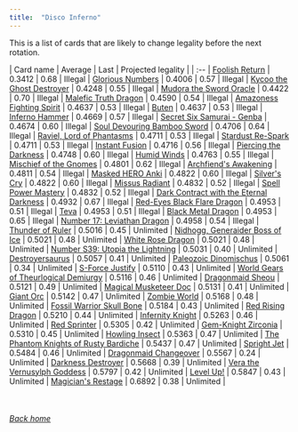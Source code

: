 ```yaml
---
title:  "Disco Inferno"
---
```


This is a list of cards that are likely to change legality before the next rotation.

| Card name | Average | Last | Projected legality |
| :-- |
[Foolish Return](https://db.ygoprodeck.com/card/?search=Foolish%20Return) | 0.3412 | 0.68 | Illegal |
[Glorious Numbers](https://db.ygoprodeck.com/card/?search=Glorious%20Numbers) | 0.4006 | 0.57 | Illegal |
[Kycoo the Ghost Destroyer](https://db.ygoprodeck.com/card/?search=Kycoo%20the%20Ghost%20Destroyer) | 0.4248 | 0.55 | Illegal |
[Mudora the Sword Oracle](https://db.ygoprodeck.com/card/?search=Mudora%20the%20Sword%20Oracle) | 0.4422 | 0.70 | Illegal |
[Malefic Truth Dragon](https://db.ygoprodeck.com/card/?search=Malefic%20Truth%20Dragon) | 0.4590 | 0.54 | Illegal |
[Amazoness Fighting Spirit](https://db.ygoprodeck.com/card/?search=Amazoness%20Fighting%20Spirit) | 0.4637 | 0.53 | Illegal |
[Buten](https://db.ygoprodeck.com/card/?search=Buten) | 0.4637 | 0.53 | Illegal |
[Inferno Hammer](https://db.ygoprodeck.com/card/?search=Inferno%20Hammer) | 0.4669 | 0.57 | Illegal |
[Secret Six Samurai - Genba](https://db.ygoprodeck.com/card/?search=Secret%20Six%20Samurai%20-%20Genba) | 0.4674 | 0.60 | Illegal |
[Soul Devouring Bamboo Sword](https://db.ygoprodeck.com/card/?search=Soul%20Devouring%20Bamboo%20Sword) | 0.4706 | 0.64 | Illegal |
[Raviel, Lord of Phantasms](https://db.ygoprodeck.com/card/?search=Raviel,%20Lord%20of%20Phantasms) | 0.4711 | 0.53 | Illegal |
[Stardust Re-Spark](https://db.ygoprodeck.com/card/?search=Stardust%20Re-Spark) | 0.4711 | 0.53 | Illegal |
[Instant Fusion](https://db.ygoprodeck.com/card/?search=Instant%20Fusion) | 0.4716 | 0.56 | Illegal |
[Piercing the Darkness](https://db.ygoprodeck.com/card/?search=Piercing%20the%20Darkness) | 0.4748 | 0.60 | Illegal |
[Humid Winds](https://db.ygoprodeck.com/card/?search=Humid%20Winds) | 0.4763 | 0.55 | Illegal |
[Mischief of the Gnomes](https://db.ygoprodeck.com/card/?search=Mischief%20of%20the%20Gnomes) | 0.4801 | 0.62 | Illegal |
[Archfiend's Awakening](https://db.ygoprodeck.com/card/?search=Archfiend's%20Awakening) | 0.4811 | 0.54 | Illegal |
[Masked HERO Anki](https://db.ygoprodeck.com/card/?search=Masked%20HERO%20Anki) | 0.4822 | 0.60 | Illegal |
[Silver's Cry](https://db.ygoprodeck.com/card/?search=Silver's%20Cry) | 0.4822 | 0.60 | Illegal |
[Missus Radiant](https://db.ygoprodeck.com/card/?search=Missus%20Radiant) | 0.4832 | 0.52 | Illegal |
[Spell Power Mastery](https://db.ygoprodeck.com/card/?search=Spell%20Power%20Mastery) | 0.4832 | 0.52 | Illegal |
[Dark Contract with the Eternal Darkness](https://db.ygoprodeck.com/card/?search=Dark%20Contract%20with%20the%20Eternal%20Darkness) | 0.4932 | 0.67 | Illegal |
[Red-Eyes Black Flare Dragon](https://db.ygoprodeck.com/card/?search=Red-Eyes%20Black%20Flare%20Dragon) | 0.4953 | 0.51 | Illegal |
[Teva](https://db.ygoprodeck.com/card/?search=Teva) | 0.4953 | 0.51 | Illegal |
[Black Metal Dragon](https://db.ygoprodeck.com/card/?search=Black%20Metal%20Dragon) | 0.4953 | 0.65 | Illegal |
[Number 17: Leviathan Dragon](https://db.ygoprodeck.com/card/?search=Number%2017:%20Leviathan%20Dragon) | 0.4958 | 0.54 | Illegal |
[Thunder of Ruler](https://db.ygoprodeck.com/card/?search=Thunder%20of%20Ruler) | 0.5016 | 0.45 | Unlimited |
[Nidhogg, Generaider Boss of Ice](https://db.ygoprodeck.com/card/?search=Nidhogg,%20Generaider%20Boss%20of%20Ice) | 0.5021 | 0.48 | Unlimited |
[White Rose Dragon](https://db.ygoprodeck.com/card/?search=White%20Rose%20Dragon) | 0.5021 | 0.48 | Unlimited |
[Number S39: Utopia the Lightning](https://db.ygoprodeck.com/card/?search=Number%20S39:%20Utopia%20the%20Lightning) | 0.5031 | 0.40 | Unlimited |
[Destroyersaurus](https://db.ygoprodeck.com/card/?search=Destroyersaurus) | 0.5057 | 0.41 | Unlimited |
[Paleozoic Dinomischus](https://db.ygoprodeck.com/card/?search=Paleozoic%20Dinomischus) | 0.5061 | 0.34 | Unlimited |
[S-Force Justify](https://db.ygoprodeck.com/card/?search=S-Force%20Justify) | 0.5110 | 0.43 | Unlimited |
[World Gears of Theurlogical Demiurgy](https://db.ygoprodeck.com/card/?search=World%20Gears%20of%20Theurlogical%20Demiurgy) | 0.5116 | 0.46 | Unlimited |
[Dragonmaid Sheou](https://db.ygoprodeck.com/card/?search=Dragonmaid%20Sheou) | 0.5121 | 0.49 | Unlimited |
[Magical Musketeer Doc](https://db.ygoprodeck.com/card/?search=Magical%20Musketeer%20Doc) | 0.5131 | 0.41 | Unlimited |
[Giant Orc](https://db.ygoprodeck.com/card/?search=Giant%20Orc) | 0.5142 | 0.47 | Unlimited |
[Zombie World](https://db.ygoprodeck.com/card/?search=Zombie%20World) | 0.5168 | 0.48 | Unlimited |
[Fossil Warrior Skull Bone](https://db.ygoprodeck.com/card/?search=Fossil%20Warrior%20Skull%20Bone) | 0.5184 | 0.43 | Unlimited |
[Red Rising Dragon](https://db.ygoprodeck.com/card/?search=Red%20Rising%20Dragon) | 0.5210 | 0.44 | Unlimited |
[Infernity Knight](https://db.ygoprodeck.com/card/?search=Infernity%20Knight) | 0.5263 | 0.46 | Unlimited |
[Red Sprinter](https://db.ygoprodeck.com/card/?search=Red%20Sprinter) | 0.5305 | 0.42 | Unlimited |
[Gem-Knight Zirconia](https://db.ygoprodeck.com/card/?search=Gem-Knight%20Zirconia) | 0.5310 | 0.45 | Unlimited |
[Howling Insect](https://db.ygoprodeck.com/card/?search=Howling%20Insect) | 0.5363 | 0.47 | Unlimited |
[The Phantom Knights of Rusty Bardiche](https://db.ygoprodeck.com/card/?search=The%20Phantom%20Knights%20of%20Rusty%20Bardiche) | 0.5437 | 0.47 | Unlimited |
[Spright Jet](https://db.ygoprodeck.com/card/?search=Spright%20Jet) | 0.5484 | 0.46 | Unlimited |
[Dragonmaid Changeover](https://db.ygoprodeck.com/card/?search=Dragonmaid%20Changeover) | 0.5567 | 0.24 | Unlimited |
[Darkness Destroyer](https://db.ygoprodeck.com/card/?search=Darkness%20Destroyer) | 0.5668 | 0.39 | Unlimited |
[Vera the Vernusylph Goddess](https://db.ygoprodeck.com/card/?search=Vera%20the%20Vernusylph%20Goddess) | 0.5797 | 0.42 | Unlimited |
[Level Up!](https://db.ygoprodeck.com/card/?search=Level%20Up!) | 0.5847 | 0.43 | Unlimited |
[Magician's Restage](https://db.ygoprodeck.com/card/?search=Magician's%20Restage) | 0.6892 | 0.38 | Unlimited |

<br>

###### [Back home](index)